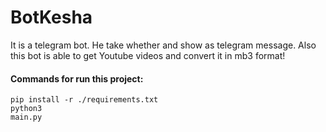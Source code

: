 # BotKesha
It is a telegram bot. He take whether and show as telegram message. Also this bot is able to get Youtube videos and convert it in mb3 format!


#### Commands for run this project:
<code>pip install -r ./requirements.txt</code>
<br>
<code>python3 main.py</code>
